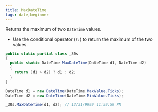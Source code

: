 ```yaml
---
title: MaxDateTime
tags: date,beginner
---
```


Returns the maximum of two `DateTime` values.

- Use the conditional operator (`?:`) to return the maximum of the two values.

```csharp
public static partial class _30s 
{
  public static DateTime MaxDateTime(DateTime d1, DateTime d2) 
  {
    return (d1 > d2) ? d1 : d2;
  }
}
```

```csharp
DateTime d1 = new DateTime(DateTime.MaxValue.Ticks);
DateTime d2 = new DateTime(DateTime.MinValue.Ticks);

_30s.MaxDateTime(d1, d2); // 12/31/9999 11:59:59 PM
```
